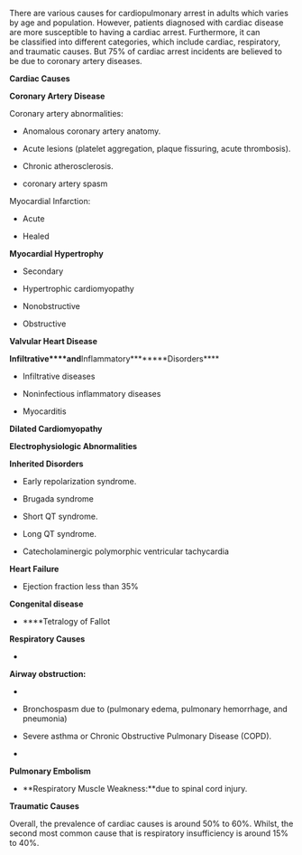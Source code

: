 There are various causes for cardiopulmonary arrest in adults which varies by age and population. However, patients diagnosed with cardiac disease are more susceptible to having a cardiac arrest. Furthermore, it can be classified into different categories, which include cardiac, respiratory, and traumatic causes. But 75% of cardiac arrest incidents are believed to be due to coronary artery diseases.

**Cardiac Causes**

**Coronary Artery Disease**

Coronary artery abnormalities:

- Anomalous coronary artery anatomy.

- Acute lesions (platelet aggregation, plaque fissuring, acute thrombosis).

- Chronic atherosclerosis.

- coronary artery spasm

Myocardial Infarction:

- Acute

- Healed

****Myocardial Hypertrophy****

- Secondary

- Hypertrophic cardiomyopathy

- Nonobstructive
- Obstructive

****Valvular Heart Disease****

********Infiltrative****and********Inflammatory********Disorders****

- Infiltrative diseases

- Noninfectious inflammatory diseases

- Myocarditis

**Dilated Cardiomyopathy**

**Electrophysiologic Abnormalities**

****Inherited Disorders****

- Early repolarization syndrome.

- Brugada syndrome

- Short QT syndrome.

- Long QT syndrome.

- Catecholaminergic polymorphic ventricular tachycardia

**Heart Failure**

- Ejection fraction less than 35%

**Congenital disease**

- ****Tetralogy of Fallot

**Respiratory Causes**

- 
**Airway obstruction:**

- 
              
- Bronchospasm due to (pulmonary edema, pulmonary hemorrhage, and pneumonia)
              
              
- Severe asthma or Chronic Obstructive Pulmonary Disease (COPD).

- 
**Pulmonary Embolism**

- **Respiratory Muscle Weakness:**due to spinal cord injury.

**Traumatic Causes**

Overall, the prevalence of cardiac causes is around 50% to 60%. Whilst, the second most common cause that is respiratory insufficiency is around 15% to 40%.